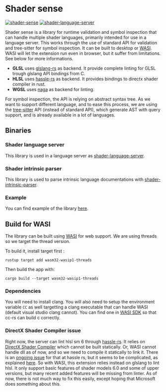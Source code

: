 # Shader sense

[![shader-sense](https://img.shields.io/crates/v/shader-sense?label=shader-sense)](https://crates.io/crates/shader-sense)
[![shader-language-server](https://img.shields.io/crates/v/shader-language-server?label=shader-language-server)](https://crates.io/crates/shader-language-server)

Shader sense is a library for runtime validation and symbol inspection that can handle multiple shader languages, primarily intended for use in a language server. This works through the use of standard API for validation and tree-sitter for symbol inspection. It can be built to desktop or [WASI](https://wasi.dev/). WASI will let the extension run even in browser, but it suffer from limitations. See below for more informations.

- **GLSL** uses [glslang-rs](https://github.com/SnowflakePowered/glslang-rs) as backend. It provide complete linting for GLSL trough glslang API bindings from C.
- **HLSL** uses [hassle-rs](https://github.com/Traverse-Research/hassle-rs) as backend. It provides bindings to directx shader compiler in rust.
- **WGSL** uses [naga](https://github.com/gfx-rs/naga) as backend for linting.

For symbol inspection, the API is relying on abstract syntax tree. As we want to support different language, and to ease this process, we are using the [tree-sitter](https://tree-sitter.github.io/tree-sitter/) API (instead of standard API), which generate AST with query support, and is already available in a lot of languages.

## Binaries

### Shader language server

This library is used in a language server as [shader-language-server](https://github.com/antaalt/shader-sense/tree/main/shader-language-server). 

### Shader intrinsic parser

This library is used to parse intrinsic language documentations with [shader-intrinsic-parser](https://github.com/antaalt/shader-sense/tree/main/shader-intrinsic-parser).

### Example

You can find example of the library [here](https://github.com/antaalt/shader-sense/tree/main/shader-sense/examples).

## Build for WASI

The library can be built using [WASI](https://wasi.dev/) for web support. We are using threads so we target the thread version.

To build it, install target first :

```shell
rustup target add wasm32-wasip1-threads
```

Then build the app with:

```shell
cargo build --target wasm32-wasip1-threads
```

### Dependencies

You will need to install clang. You will also need to setup the environment variable `CC` as well targetting a clang executable that can handle WASI (default visual studio clang cannot). You can find one in [WASI SDK](https://github.com/WebAssembly/wasi-sdk) so that cc-rs can build c correctly.

### DirectX Shader Compiler issue

Right now, the server can lint hlsl sm 6 through [hassle-rs](https://github.com/Traverse-Research/hassle-rs). It relies on [DirectX Shader Compiler](https://github.com/microsoft/DirectXShaderCompiler) which cannot be built statically. Or, WASI cannot handle dll as of now, and so we need to compile it statically to link it. There is an [ongoing issue](https://github.com/Traverse-Research/hassle-rs/issues/57) for that at hassle rs, but it seems to be complicated, as explained [here](https://devlog.hexops.com/2024/building-the-directx-shader-compiler-better-than-microsoft/). So with WASI, this extension relies instead on glslang to lint hlsl. It only support basic features of shader models 6.0 and some of upper versions, but many recent added features will be missing from linter. As of now, there is not much way to fix this easily, except hoping that Microsoft does something about this.